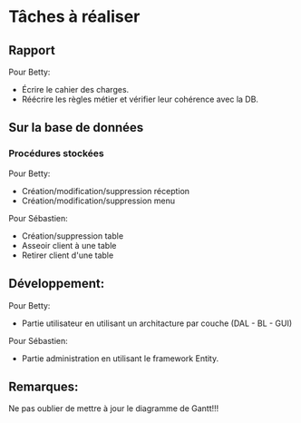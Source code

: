 # Tâches à réaliser

## Rapport

Pour Betty:

* Écrire le cahier des charges.
* Réécrire les règles métier et vérifier leur cohérence avec la DB.

## Sur la base de données

### Procédures stockées

Pour Betty:

* Création/modification/suppression réception
* Création/modification/suppression menu

Pour Sébastien:

* Création/suppression table
* Asseoir client à une table
* Retirer client d'une table

## Développement:

Pour Betty:
* Partie utilisateur en utilisant un architacture par couche (DAL - BL - GUI)

Pour Sébastien:
* Partie administration en utilisant le framework Entity.

## Remarques:

Ne pas oublier de mettre à jour le diagramme de Gantt!!!
